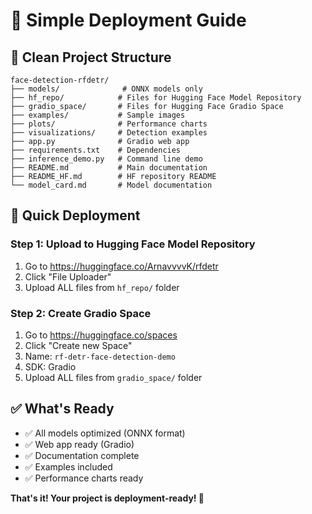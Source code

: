 # 🚀 Simple Deployment Guide

## 📁 Clean Project Structure

```
face-detection-rfdetr/
├── models/              # ONNX models only
├── hf_repo/            # Files for Hugging Face Model Repository
├── gradio_space/       # Files for Hugging Face Gradio Space
├── examples/           # Sample images
├── plots/              # Performance charts
├── visualizations/     # Detection examples
├── app.py              # Gradio web app
├── requirements.txt    # Dependencies
├── inference_demo.py   # Command line demo
├── README.md           # Main documentation
├── README_HF.md        # HF repository README
└── model_card.md       # Model documentation
```

## 🎯 Quick Deployment

### Step 1: Upload to Hugging Face Model Repository
1. Go to https://huggingface.co/ArnavvvvK/rfdetr
2. Click "File Uploader"
3. Upload ALL files from `hf_repo/` folder

### Step 2: Create Gradio Space
1. Go to https://huggingface.co/spaces
2. Click "Create new Space"
3. Name: `rf-detr-face-detection-demo`
4. SDK: Gradio
5. Upload ALL files from `gradio_space/` folder

## ✅ What's Ready
- ✅ All models optimized (ONNX format)
- ✅ Web app ready (Gradio)
- ✅ Documentation complete
- ✅ Examples included
- ✅ Performance charts ready

**That's it! Your project is deployment-ready! 🚀**
